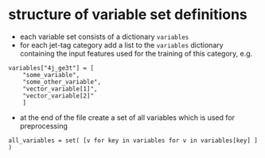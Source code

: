 # structure of variable set definitions
- each variable set consists of a dictionary `variables`
- for each jet-tag category add a list to the `variables` dictionary containing the input features used for the training of this category, e.g.
```
variables["4j_ge3t"] = [
    "some_variable",
    "some_other_variable",
    "vector_variable[1]",
    "vector_variable[2]"
    ]
```
- at the end of the file create a set of all variables which is used for preprocessing
```
all_variables = set( [v for key in variables for v in variables[key] ] )
```

